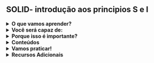 ## SOLID- introdução aos principios S e I

<details>

  <summary><strong> O que vamos aprender? </strong></summary><br />
  
> SOLID é um acrônimo utilizado para memorizarmos cinco principios básicos na engenharia de software, eles são amplamente divulgados pelo programador e > escritor Robert C. Martin e tem como objetivo tornar a escrita de códigos com orientação à objetos mais simples, reutilizável, agil e padronizaods.  
  
</details>

<details>
  <summary><strong> Você será capaz de: </strong></summary><br />
  
 > - Aplicar o principio da responsabilidade única(single-responsibility principle). </br>
 > - Aplicar o principio da segregação de interfacer(interface segregation principle).
  
</details>

<details>
  <summary><strong> Porque isso é importante? </strong></summary><br />
  
> A aplicação dos  principios SOLID tornará seu código mais legivel, será mais fácil realizar testes com ele e também ajudará no reaproveitamento e 
> manutenção  do códgo.
  
</details>

<details>
  <summary><strong> Conteúdos </strong></summary><br />
  
<details>
  <summary> Single responsability principle </summary><br />

  ### <strong>O princípio da responsabilidade única</strong>
  
  O princípio da responsabilidade única talvez seja o princípio menos compreendido dos 5 princípios criados do SOLID, muito provavelmente pelo seu nome inadequado. Quando escutamos o nome princípio da responsabilidade única, tendemos a associar com as ideias sobre a criação de funções que aprendemos também com nosso “uncle bob”(Robert C. Martin) no livro Clean Code. É como se aplicássemos o princípio de que cada função deve realizar apenas uma coisa para classes, orientando para que estas devem ter também apenas uma função.
  Uma classe é uma abstração de algum objeto no mundo real, ela descreve os atributos e ações daquele objeto e se este objeto possui uma série de atributos e ações seu código não se tornará mais legível ou de fácil manutenção apenas porque você dividiu esta classe em subclasses menores. Se por um exemplo você tem a classe Tigre com atributos e as funções andar, correr, comer, beber água e dormir, você precisaria criar arquivos distintos para cada uma destas funções, tornando mais difícil para quem irá realizar a manutenção do código de encontrar todo o código escrito relacionado com a classe Tigre. 

⚠️ATENÇÃO! O SRP, ou princípio da responsabilidade única não é sobre God classes! Muito material na internet cita este princípio como um modo de evitar as chamadas God classes, classes que realizam muitas coisas e que por isso tornam-se mais complexas, mas não é deste modo como Robert C. Martin descreve este princípio no livro Clean Architecture.⚠️ 

  Pensando desta forma podemos dizer que o código abaixo respeita o princípio da responsabilidade única correto?
  
  ```typescript
public class Estudante {

     public registrarEstudante(): void {
         // lógica
     }

     public calcularResultadosDoEstudante(): void {
         // lógica
     }

     public void enviarEmail(): void {
         // lógica
     }

} 
  ```
  
  Se você pensou que sim, eu digo que você está errado! 

  Vamos pensar mais um pouco sobre a classe Estudante, provavelmente ela se refere a estudantes de uma instituição de ensino com vários departamentos que trabalham de forma independente. Muito provavelmente quem registra um novo estudante está num departamento que lida com o cadastro dos estudantes de uma forma abrangente, quem lida com os resultados dos estudantes em testes trabalha para o departamento didático e quem envia e-mails para os estudantes trabalha no departamento disciplinar. Vamos supor que o departamento disciplinar descida criar outra função para enviar e-mails quando os alunos atinjam uma nota baixa ou que o departamento de registro queira enviar um email para o aluno após ele ter se registrado. Perceba que são departamentos independentes, realizando alterações em funções e atributos que são utilizadas em conjunto. Se o departamento de registro  pedir uma alteração que quebre a lógica criada para o departamento disciplinar provavelmente isso será descoberto apenas após criarmos uma falha no software. Para resolver este tipo de problema é que foi criado o princípio da responsabilidade única, à grosso modo não podemos atender aos interesses de dois stackholders diferentes numa mesma classe e por isso a melhor forma de criar as trẽs funções do exemplo é: 

  ```typescript
public class Registro de estudante {
    public registrarEstudante(): void {
        // lógica
    }
}
public class ResultadoDeEstudante {
    public calcularResultadosDoEstudante(): void {
        // lógica
    }
}
public class EmailDeEstutante {
    public enviarEmail(): void {
        // lógica
    }
}
  
  ```
  
  No caso todas as funções compõe os dados do estudante, mas nenhuma delas sabe da existência da outra, e assim evitamos duplicações e qualquer desintendimento entre os atores da aplicação desenvolvida.
  
  
#### <strong>Não é sobre funções e sim sobre atores</strong>
  
   O princípio da responsabilidade única vem sido entendido como: 
  
  > *Um módulo deve ter uma e apenas uma, razão para mudar.*

  Neste caso a razão para mudar são os usuários e stackholders, pois os softwares mudam com razão aos intereses destes atores, e para simplificar a mensagem podemos definir o SRP como: 
  
  > *Um módulo deve ser responsável por um e apenas um ator.*
  
  Ou seja, são estes atores que definem o princípio, não podemos ter mais de um ator por módulo porque certamente os códigos tenderiam a gerar conflito com decisões que não são reconhecidas por todos os atores que estão usando aquele módulo.
  Um módulo no caso é apenas um conjunto coeso de funções e estruturas de dados, e esta coesão é a vinculação a apenas um ator, com um objetivo determinado.
  
</details>
  
<details>
 <summary> Interface segregation principle </summary><br />

  ### <strong>O princípio da segregação de interface</strong>
  
  O príncipio da segregação de interface define que uma classe deve implementar apenas funções que irá utilizar. 
    
```typescript
public class SócioTorcedor {
    public calcularMensalidade(): void {
        // lógica
    }
    public verBrindesConcedidos(): void {
        // lógica
    }
    public premiaçãoParaPremium(): void {
        // lógica
    }
} 
```

  
  No caso acima temos dois sócio torcedores, member1 e member2, o membro dois é sócio torcedor prémio e ele usará todos os métodos presentes na classe SócioTorcedor, enquanto o member1 tem uma assinatura comum e nunca usará o método para os membros premium premiaçãoParaPremium. Caso o programador esteja usando uma linguagem como java, toda vez que houver uma alteração na classe SocioTorcedor no método premiaçãoParaPremium o member1 será recopilado e reimplantado sem nescecidade alguma, uma vez que este é um método não utilizado pelo member1. 
  Este problema é facilmente resolvido segregando os métodos por interface. 
  
```typescript
  
interface ISócioTorcedorComum {
    calcularMensalidade(): void
    verBrindesConcedidos(): void
  }
  
  interface ISócioTorcedorPremium extends SócioTorcedorComum {
    premiaçãoParaPremium(): void
  }
  
  public class SócioTorcedorComum implements ISócioTorcedorComum {
    public calcularMensalidade(): void {
        // lógica
    }
    public verBrindesConcedidos(): void {
        // lógica
    }
  }
   
  public class SócioTorcedorPremium implements ISócioTorcedorPremium{
    public calcularMensalidade(): void {
        // lógica
    }
    public verBrindesConcedidos(): void {
        // lógica
    }
    public premiaçãoParaPremium(): void {
        // lógica
    }
  }
```
  
  
  Agora toda vez que quisermos criar uma instância de um sócio torcedor que não seja premium não teremos mais nenhuma dependência do método premiaçãoParaPremium, e assim uma alteração no mesmo não levararão instancias de SocioTorcedorComum a serem reimplantadas e rrecopiladas.
  
####<strong>Não é só uma questão de linguagens estaticamente tipadas</strong>
  
  
  A segregação de interface também pode ser utilizada para arquitetura de softawares também, pense que toda vez que se adota um framework por 
  exemplo uma alteração em recursos pode quebrar um sistema determinado, mesmo que o mesmo não utilize o recurso determinado.
  
  
</details>    
</details>



<details>
  <summary><strong> Vamos praticar! </strong></summary><br />
  
</details>


<details>
  <summary><strong> Recursos Adicionais </strong></summary><br />
 
  A principal fonte para este conteúdo é o livro Clean Arquiteture de Robert C. Martin
  https://www.youtube.com/watch?v=P9RJs4oatQM - 139 - Entenda o Single Responsibility Principle do SOLID | theWiseDev SOLID
  https://en.wikipedia.org/wiki/Single-responsibility_principle - Página da wikipédia para o princípio da responsabilidade única.
  https://en.wikipedia.org/wiki/Interface_segregation_principle - Página da wikipédia para o princípio da segregação de interface.
  https://www.youtube.com/watch?v=zHiWqnTWsn4&t=459s - Palestra de Robert C. Martin sobre os princípios do SOLID.
  
</details>

